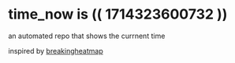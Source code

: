 # time_now is (( 1714323600732 ))

an automated repo that shows the currnent time

inspired by [breakingheatmap](https://github.com/breakingheatmap/breakingheatmap)